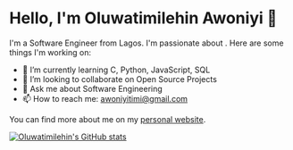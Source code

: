 # Hello, I'm Oluwatimilehin Awoniyi 👋

I'm a Software Engineer from Lagos. I'm passionate about . Here are some things I'm working on:

- 🌱 I’m currently learning C, Python, JavaScript, SQL
- 👯 I’m looking to collaborate on Open Source Projects
- 💬 Ask me about Software Engineering
- 📫 How to reach me: awoniyitimi@gmail.com

You can find more about me on my [personal website](https://www.oluwatimilehin-awoniyi.vercel.app/).

[![Oluwatimilehin's GitHub stats](https://github-readme-stats.vercel.app/api?username=Jon-tim)](https://github.com/anuraghazra/github-readme-stats)
